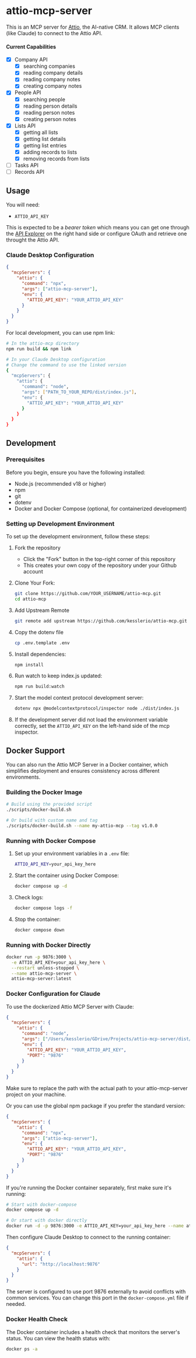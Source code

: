 # attio-mcp-server

This is an MCP server for [Attio](https://attio.com/), the AI-native CRM. It allows MCP clients (like Claude) to connect to the Attio API.

#### Current Capabilities

- [x] Company API
  - [x] searching companies
  - [x] reading company details
  - [x] reading company notes
  - [x] creating company notes
- [x] People API
  - [x] searching people
  - [x] reading person details
  - [x] reading person notes
  - [x] creating person notes
- [x] Lists API
  - [x] getting all lists
  - [x] getting list details
  - [x] getting list entries
  - [x] adding records to lists
  - [x] removing records from lists
- [ ] Tasks API
- [ ] Records API

## Usage

You will need:

- `ATTIO_API_KEY` 

This is expected to be a *bearer token* which means you can get one through the [API Explorer](https://developers.attio.com/reference/get_v2-objects) on the right hand side or configure OAuth and retrieve one throught the Attio API.


### Claude Desktop Configuration

```json
{
  "mcpServers": {
    "attio": {
      "command": "npx",
      "args": ["attio-mcp-server"],
      "env": {
        "ATTIO_API_KEY": "YOUR_ATTIO_API_KEY"
      }
    }
  }
}
```

For local development, you can use npm link:

```sh
# In the attio-mcp directory
npm run build && npm link

# In your Claude Desktop configuration
# Change the command to use the linked version
{
  "mcpServers": {
    "attio": {
      "command": "node",
      "args": ["PATH_TO_YOUR_REPO/dist/index.js"],
      "env": {
        "ATTIO_API_KEY": "YOUR_ATTIO_API_KEY"
      }
    }
  }
}
```
## Development

### Prerequisites

Before you begin, ensure you have the following installed:

- Node.js (recommended v18 or higher)
- npm
- git
- dotenv
- Docker and Docker Compose (optional, for containerized development)

### Setting up Development Environment

To set up the development environment, follow these steps:

1. Fork the repository

   - Click the "Fork" button in the top-right corner of this repository
   - This creates your own copy of the repository under your Github account

1. Clone Your Fork:

   ```sh
   git clone https://github.com/YOUR_USERNAME/attio-mcp.git
   cd attio-mcp
   ```

1. Add Upstream Remote
   ```sh
   git remote add upstream https://github.com/kesslerio/attio-mcp.git
   ```

1. Copy the dotenv file
    ```sh
    cp .env.template .env
    ```

1. Install dependencies:

   ```sh
   npm install
   ```

1. Run watch to keep index.js updated:

   ```sh
   npm run build:watch
   ```

1. Start the model context protocol development server:

   ```sh
   dotenv npx @modelcontextprotocol/inspector node ./dist/index.js
   ```

1. If the development server did not load the environment variable correctly, set the `ATTIO_API_KEY` on the left-hand side of the mcp inspector.

## Docker Support

You can also run the Attio MCP Server in a Docker container, which simplifies deployment and ensures consistency across different environments.

### Building the Docker Image

```sh
# Build using the provided script
./scripts/docker-build.sh

# Or build with custom name and tag
./scripts/docker-build.sh --name my-attio-mcp --tag v1.0.0
```

### Running with Docker Compose

1. Set up your environment variables in a `.env` file:

   ```sh
   ATTIO_API_KEY=your_api_key_here
   ```

2. Start the container using Docker Compose:

   ```sh
   docker compose up -d
   ```

3. Check logs:

   ```sh
   docker compose logs -f
   ```

4. Stop the container:

   ```sh
   docker compose down
   ```

### Running with Docker Directly

```sh
docker run -p 9876:3000 \
  -e ATTIO_API_KEY=your_api_key_here \
  --restart unless-stopped \
  --name attio-mcp-server \
  attio-mcp-server:latest
```

### Docker Configuration for Claude

To use the dockerized Attio MCP Server with Claude:

```json
{
  "mcpServers": {
    "attio": {
      "command": "node",
      "args": ["/Users/kesslerio/GDrive/Projects/attio-mcp-server/dist/index.js"],
      "env": {
        "ATTIO_API_KEY": "YOUR_ATTIO_API_KEY",
        "PORT": "9876"
      }
    }
  }
}
```

Make sure to replace the path with the actual path to your attio-mcp-server project on your machine.

Or you can use the global npm package if you prefer the standard version:

```json
{
  "mcpServers": {
    "attio": {
      "command": "npx",
      "args": ["attio-mcp-server"],
      "env": {
        "ATTIO_API_KEY": "YOUR_ATTIO_API_KEY",
        "PORT": "9876"
      }
    }
  }
}
```

If you're running the Docker container separately, first make sure it's running:

```sh
# Start with docker-compose
docker compose up -d

# Or start with docker directly
docker run -d -p 9876:3000 -e ATTIO_API_KEY=your_api_key_here --name attio-mcp-server attio-mcp-server:latest
```

Then configure Claude Desktop to connect to the running container:

```json
{
  "mcpServers": {
    "attio": {
      "url": "http://localhost:9876"
    }
  }
}
```

The server is configured to use port 9876 externally to avoid conflicts with common services. You can change this port in the `docker-compose.yml` file if needed.

### Docker Health Check

The Docker container includes a health check that monitors the server's status. You can view the health status with:

```sh
docker ps -a
```